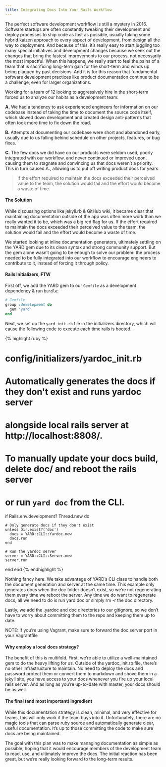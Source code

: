 ```yaml
---
title: Integrating Docs Into Your Rails Workflow
---
```



The perfect software development workflow is still a mystery in 2016. Software startups are often constantly tweaking their development and deploy processes to ship code as fast as possible, usually taking some hybrid kaizen approach to every aspect of development, from design all the way to deployment. And because of this, it’s really easy to start juggling too many special initiatives and development changes because we seek out the changes that bring the fastest improvements to our process, not necessarily the most impactful. When this happens, we really start to feel the pains of a team that is sacrificing long-term gain for the short-term and winds up being plagued by past decisions. And it is for this reason that fundamental software development practices like product documentation continue to be a challenge, even for larger organizations.

Working for a team of 12 looking to aggressively hire in the short-term forced us to analyze our habits as a development team:

**A.** We had a tendency to ask experienced engineers for information on our codebase instead of taking the time to document the source code itself, which slowed down development and created design anti-patterns that often took more time to fix down the road.

**B.** Attempts at documenting our codebase were short and abandoned early, usually due to us falling behind schedule on other projects, features, or bug fixes.

**C.** The few docs we did have on our products were seldom used, poorly integrated with our workflow, and never continued or improved upon, causing them to stagnate and convincing us that docs weren’t a priority. This in turn caused A., allowing us to put off writing product docs for years.

>If the effort required to maintain the docs exceeded their perceived value to the team, the solution would fail and the effort would become a waste of time.

#### The Solution
While discussing options like jekyll.rb & GitHub wiki, it became clear that maintaining documentation outside of the app was often more work than we really wanted it to be, which was a big red flag for us. If the effort required to maintain the docs exceeded their perceived value to the team, the solution would fail and the effort would become a waste of time.

We started looking at inline documentation generators, ultimately settling on the YARD gem due to its clean syntax and strong community support. But the gem alone wasn’t going to be enough to solve our problem: the process needed to be fully integrated into our workflow to encourage engineers to contribute to it, instead of forcing it through policy.

#### Rails Initializers, FTW

First off, we add the YARD gem to our `Gemfile` as a development dependency & run `bundle`:

```ruby
# Gemfile
group :development do
  gem 'yard'
end
```

Next, we set up the `yard_init.rb` file in the initializers directory, which will cause the following code to execute each time rails is booted.

{% highlight ruby %}
# config/initializers/yardoc_init.rb
#
# Automatically generates the docs if they don't exist and runs yardoc server
# alongside local rails server at http://localhost:8808/.
#
# To manually update your docs build, delete doc/ and reboot the rails server
# or run `yard doc` from the CLI.
if Rails.env.development?
  Thread.new do

    # Only generate docs if they don't exist
    unless Dir.exist?('doc')
      docs = YARD::CLI::Yardoc.new
      docs.run
    end

    # Run the yardoc server
    server = YARD::CLI::Server.new
    server.run
  end
end
{% endhighlight %}

Nothing fancy here. We take advantage of YARD’s CLI class to handle both the document generation and server at the same time. This example only generates docs when the doc folder doesn’t exist, so we’re not regenerating them every time we reboot the server. Any time we do want to regenerate docs, all we need to do is run yard doc or simply rm -r the doc directory.

Lastly, we add the .yardoc and doc directories to our gitignore, so we don’t have to worry about committing them to the repo and keeping them up to date.

NOTE: If you’re using Vagrant, make sure to forward the doc server port in your Vagrantfile

#### Why employ a local docs strategy?
The benefit of this is multifold. First, we’re able to utilize a well-maintained gem to do the heavy lifting for us. Outside of the yardoc_init.rb file, there’s no other infrastructure to maintain. No need to deploy the docs and password protect them or convert them to markdown and shove them in a jekyll site, you have access to your docs whenever you fire up your local rails server. And as long as you’re up-to-date with master, your docs should be as well.

#### The final (and most important) ingredient
While this documentation strategy is clean, minimal, and very effective for teams, this will only work if the team buys into it. Unfortunately, there are no magic tools that can parse ruby source and automatically generate clear, useful documentation. It’s up to those committing the code to make sure docs are being maintained.

The goal with this plan was to make managing documentation as simple as possible, hoping that it would encourage members of the development team to read, use, and ultimately improve the docs. The initial reaction has been great, but we’re really looking forward to the long-term results.
